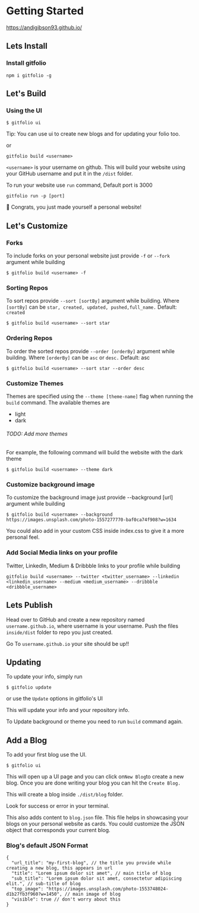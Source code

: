# Getting Started

https://andigibson93.github.io/

## Lets Install

### Install gitfolio

```
npm i gitfolio -g
```

## Let's Build

### Using the UI

```
$ gitfolio ui
```

<Edit>
Tip: You can use ui to create new blogs and for updating your folio too.


or

```gitfolio build <username> ```

```<username>``` is your username on github. This will build your website using your GitHub username and put it in the ```/dist``` folder.

To run your website use ```run``` command, Default port is 3000

```
gitfolio run -p [port]
```

🎉 Congrats, you just made yourself a personal website!

## Let's Customize


### Forks
To include forks on your personal website just provide ```-f``` or ```--fork``` argument while building

```
$ gitfolio build <username> -f
```


### Sorting Repos

To sort repos provide ```--sort [sortBy]``` argument while building. Where ```[sortBy]``` can be ```star, created, updated, pushed,full_name.``` Default: ```created```

```
$ gitfolio build <username> --sort star
```


### Ordering Repos

To order the sorted repos provide ```--order [orderBy]``` argument while building. Where ```[orderBy]``` can be ```asc``` or ```desc.``` Default: asc

```
$ gitfolio build <username> --sort star --order desc
```

### Customize Themes

Themes are specified using the ```--theme [theme-name]``` flag when running the ```build``` command. The available themes are

<ul>
  <li>
light
<li>
dark
  </li></ul>

###### TODO: Add more themes

For example, the following command will build the website with the dark theme

```
$ gitfolio build <username> --theme dark
```


### Customize background image

To customize the background image just provide --background [url] argument while building

```
$ gitfolio build <username> --background https://images.unsplash.com/photo-1557277770-baf0ca74f908?w=1634
```

You could also add in your custom CSS inside index.css to give it a more personal feel.


### Add Social Media links on your profile

Twitter, LinkedIn, Medium & Dribbble links to your profile while building

```
gitfolio build <username> --twitter <twitter_username> --linkedin <linkedin_username> --medium <medium_username> --dribbble <dribbble_username>

```


## Lets Publish

Head over to GitHub and create a new repository named ```username.github.io```, where username is your username. Push the files ```inside/dist``` folder to repo you just created.

Go To ```username.github.io``` your site should be up!!



## Updating

To update your info, simply run

```
$ gitfolio update
```

or use the ```Update``` options in gitfolio's UI

This will update your info and your repository info.

To Update background or theme you need to run ```build``` command again.



## Add a Blog

To add your first blog use the UI.


```$ gitfolio ui ```

This will open up a UI page and you can click on``` New Blog ```to create a new blog. Once you are done writing your blog you can hit the ```Create Blog.```

This will create a blog inside ```./dist/blog``` folder.

Look for success or error in your terminal.

This also adds content to ```blog.json``` file. This file helps in showcasing your blogs on your personal website as cards. You could customize the JSON object that corresponds your current blog.



### Blog's default JSON Format

```
{
  "url_title": "my-first-blog", // the title you provide while creating a new blog, this appears in url
  "title": "Lorem ipsum dolor sit amet", // main title of blog
  "sub_title": "Lorem ipsum dolor sit amet, consectetur adipiscing elit.", // sub-title of blog
  "top_image": "https://images.unsplash.com/photo-1553748024-d1b27fb3f960?w=1450", // main image of blog
  "visible": true // don't worry about this
}
```

